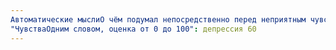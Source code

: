 ```yaml
---
Автоматические мыслиО чём подумал непосредственно перед неприятным чувством и во время его переживания: Только негодяи добиваются успеха в бизнесе
"ЧувстваОдним словом, оценка от 0 до 100": депрессия 60
---
```

